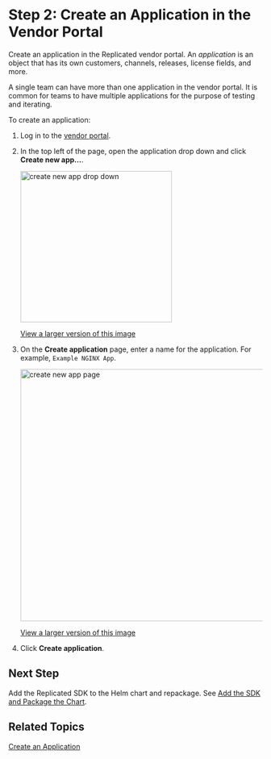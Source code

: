 # Step 2: Create an Application in the Vendor Portal

Create an application in the Replicated vendor portal. An _application_ is an object that has its own customers, channels, releases, license fields, and more.

A single team can have more than one application in the vendor portal. It is common for teams to have multiple applications for the purpose of testing and iterating.

To create an application:

1. Log in to the [vendor portal](https://vendor.replicated.com/).

1. In the top left of the page, open the application drop down and click **Create new app...**.

   <img alt="create new app drop down" src="/images/create-new-app.png" width="300px"/>

   [View a larger version of this image](/images/create-new-app.png)

1. On the **Create application** page, enter a name for the application. For example, `Example NGINX App`.

   <img alt="create new app page" src="/images/create-application-page.png" width="500px"/>

   [View a larger version of this image](/images/create-application-page.png)

1. Click **Create application**.

## Next Step

Add the Replicated SDK to the Helm chart and repackage. See [Add the SDK and Package the Chart](tutorial-helm-package-chart).

## Related Topics

[Create an Application](/vendor/vendor-portal-manage-app#create-an-application)
